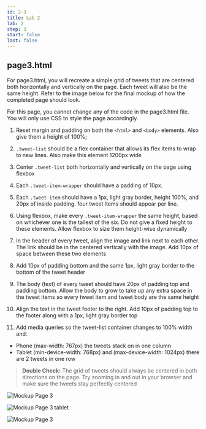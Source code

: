 ```yaml
---
id: 2-3
title: Lab 2
lab: 2
step: 3
start: false
last: false
---
```


## page3.html
For page3.html, you will recreate a simple grid of tweets that are centered both horizontally and vertically on the page. Each tweet will also be the same height. Refer to the image below for the final mockup of how the completed page should look.

For this page, you cannot change any of the code in the page3.html file. You will only use CSS to style the page accordingly.

1. Reset margin and padding on both the `<html>` and `<body>` elements. Also give them a height of 100%;
2. `.tweet-list` should be a flex container that allows its flex items to wrap to new lines. Also make this element 1200px wide
3. Center `.tweet-list` both horizontally and vertically on the page using flexbox
4. Each `.tweet-item-wrapper` should have a padding of 10px.
5. Each `.tweet-item` should have a 1px, light gray border, height 100%, and 20px of inside padding. four tweet items should appear per line.
6. Using flexbox, make every `.tweet-item-wrapper` the same height, based on whichever one is the tallest of the six. Do not give a fixed height to these elements. Allow flexbox to size them height-wise dynamically
7. In the header of every tweet, align the image and link next to each other. The link should be in the centered vertically with the image. Add 10px of space between these two elements
8. Add 10px of padding bottom and the same 1px, light gray border to the bottom of the tweet header
9. The body (text) of every tweet should have 20px of padding top and padding bottom. Allow the body to grow to take up any extra space in the tweet items so every tweet item and tweet body are the same height
10. Align the text in the tweet footer to the right. Add 10px of padding top to the footer along with a 1px, light gray border top


11. Add media queries so the tweet-list container changes to 100% width and:
  - Phone (max-width: 767px) the tweets stack on in one column
  - Tablet (min-device-width: 768px) and (max-device-width: 1024px) there are 2 tweets in one row 
 
> **Double Check:** The grid of tweets should always be centered in both directions on the page. Try zooming in and out in your browser and make sure the tweets stay perfectly centered


![Mockup Page 3](/lab2/page3.png)

![Mockup Page 3 tablet](/lab2/page3-tablet.png)

![Mockup Page 3](/lab2/page3-phone.png)